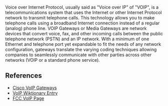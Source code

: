 Voice over Internet Protocol, usually said as \"Voice over IP\" of
\"VOIP\", is a telecommunications system that uses the Internet or other
Internet Protocol network to transmit telephone calls. This technology
allows you to make telephone calls using a broadband Internet connection
instead of a regular (analog) phone line. VOIP Gateways or Media
Gateways are network devices that convert voice, fax, and other incoming
calls between the public telephone network (PSTN) and an IP network.
With a minimum of one Ethernet and telephone port yet expandable to fit
the needs of any network configuration, gateways translate the varying
coding techniques allowing companies to seamlessly communicate with
other parties across other networks (VOIP or a standard phone service).

## References

-   [Cisco VoIP
    Gateways](http://www.townsendassets.com/cisco/other/voip_gateway.htm "wikilink")
-   [VoIP Wiktionary
    Entry](http://en.wiktionary.org/wiki/VoIP "wikilink")
-   [FCC VoIP Page](http://www.fcc.gov/voip/ "wikilink")

